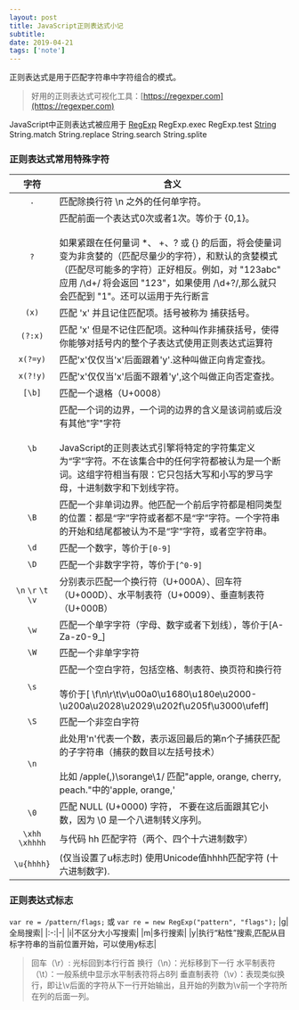 ```yaml
---
layout: post
title: JavaScript正则表达式小记
subtitle:
date: 2019-04-21
tags: ['note']
---
```

正则表达式是用于匹配字符串中字符组合的模式。
> 好用的正则表达式可视化工具：[https://regexper.com](https://regexper.com)

JavaScript中正则表达式被应用于
[RegExp](https://developer.mozilla.org/zh-CN/docs/Web/JavaScript/Reference/Global_Objects/RegExp)
RegExp.exec
RegExp.test
[String](https://developer.mozilla.org/zh-CN/docs/Web/JavaScript/Reference/Global_Objects/String)
String.match
String.replace
String.search
String.splite
### 正则表达式常用特殊字符
|字符|含义|
|:-:|-|
|`.`|匹配除换行符 \n 之外的任何单字符。|
|`?`|匹配前面一个表达式0次或者1次。等价于 {0,1}。<br/><br/> 如果紧跟在任何量词 *、 +、? 或 {} 的后面，将会使量词变为非贪婪的（匹配尽量少的字符），和默认的贪婪模式（匹配尽可能多的字符）正好相反。例如，对 "123abc" 应用 /\d+/ 将会返回 "123"，如果使用 /\d+?/,那么就只会匹配到 "1"。还可以运用于先行断言|
|`(x)`|匹配 'x' 并且记住匹配项。括号被称为 捕获括号。|
|`(?:x)`|匹配 'x' 但是不记住匹配项。这种叫作非捕获括号，使得你能够对括号内的整个子表达式使用正则表达式运算符|
|`x(?=y)`|匹配'x'仅仅当'x'后面跟着'y'.这种叫做正向肯定查找。|
|`x(?!y)`|匹配'x'仅仅当'x'后面不跟着'y',这个叫做正向否定查找。|
|`[\b]`|匹配一个退格（U+0008）|
|`\b`|匹配一个词的边界，一个词的边界的含义是该词前或后没有其他"字"字符<br/><br/>JavaScript的正则表达式引擎将特定的字符集定义为“字”字符。不在该集合中的任何字符都被认为是一个断词。这组字符相当有限：它只包括大写和小写的罗马字母，十进制数字和下划线字符。|
|`\B`|匹配一个非单词边界。他匹配一个前后字符都是相同类型的位置：都是“字”字符或者都不是“字”字符。一个字符串的开始和结尾都被认为不是“字”字符，或者空字符串。|
|`\d`|匹配一个数字，等价于`[0-9]`|
|`\D`|匹配一个非数字字符，等价于`[^0-9]`|
|`\n` `\r` `\t` `\v`|分别表示匹配一个换行符（U+000A）、回车符（U+000D）、水平制表符（U+0009）、垂直制表符（U+000B）|
|`\w`|匹配一个单字字符（字母、数字或者下划线），等价于[A-Za-z0-9_]|
|`\W`|匹配一个非单字字符|
|`\s`|匹配一个空白字符，包括空格、制表符、换页符和换行符<br/><br/>等价于[ \f\n\r\t\v\u00a0\u1680\u180e\u2000-\u200a\u2028\u2029\u202f\u205f\u3000\ufeff]|
|`\S`|匹配一个非空白字符|
|`\n`|此处用'n'代表一个数，表示返回最后的第n个子捕获匹配的子字符串（捕获的数目以左括号技术）<br/><br/>比如 /apple(,)\sorange\1/ 匹配"apple, orange, cherry, peach."中的'apple, orange,' |
|`\0`|匹配 NULL (U+0000) 字符， 不要在这后面跟其它小数，因为 \0<digits> 是一个八进制转义序列。|
|`\xhh` `\xhhhh`|与代码 hh 匹配字符（两个、四个十六进制数字）|
|`\u{hhhh}`|(仅当设置了u标志时) 使用Unicode值hhhh匹配字符 (十六进制数字).|

### 正则表达式标志
`var re = /pattern/flags;` 或 `var re = new RegExp("pattern", "flags");`
|g|全局搜索|
|:-:|-|
|i|不区分大小写搜索|
|m|多行搜索|
|y|执行“粘性”搜索,匹配从目标字符串的当前位置开始，可以使用y标志|


> 回车（\r）: 光标回到本行行首
换行（\n）：光标移到下一行
水平制表符（\t）：一般系统中显示水平制表符将占8列
垂直制表符（\v）：表现类似换行，即让\v后面的字符从下一行开始输出，且开始的列数为\v前一个字符所在列的后面一列。